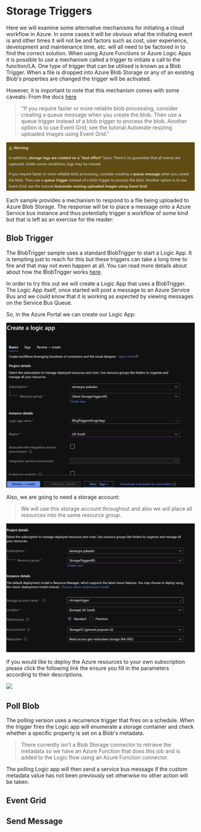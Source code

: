 # Storage Triggers

Here we will examine some alternative mechanisms for initiating a cloud workflow in Azure. In some cases it will be obvious what the initiating event is and other times it will not be and factors such as cost, user experience, development and maintenance time, etc. will all need to be factored in to find the correct solution. When using Azure Functions or Azure Logic Apps it is possible to use a mechanism called a trigger to initiate a call to the function/LA. One type of trigger that can be utilised is known as a Blob Trigger. When a file is dropped into Azure Blob Storage or any of an existing Blob's properties are changed the trigger will be activated.

However, it is important to note that this mechanism comes with some caveats: From the docs [here](https://docs.microsoft.com/en-us/azure/azure-functions/functions-bindings-storage-blob-trigger?tabs=csharp
)

> "If you require faster or more reliable blob processing, consider creating a queue message when you create the blob. Then use a queue trigger instead of a blob trigger to process the blob. Another option is to use Event Grid; see the tutorial Automate resizing uploaded images using Event Grid."

![warning image](./images/warning.png)

Each sample provides a mechanism to respond to a file being uploaded to Azure Blob Storage. The response will be to place a message onto a Azure Service bus instance and thus potentially trigger a workflow of some kind but that is left as an exercise for the reader:

## Blob Trigger

The BlobTrigger sample uses a standard BlobTrigger to start a Logic App. It is tempting just to reach for this but these triggers can take a long time to fire and that may not even happen at all. You can read more details about about how the BlobTrigger works [here](https://docs.microsoft.com/en-us/azure/azure-functions/functions-bindings-storage-blob-trigger?tabs=csharp).

In order to try this out we will create a Logic App that uses a BlobTrigger. The Logic App itself, once started will post a message to an Azure Service Bus and we could know that it is working as expected by viewing messages on the Service Bus Queue.

So, in the Azure Portal we can create our Logic App:

![Create Logic App](./images/create-logic-app.png)

Also, we are going to need a storage account:

> We will use this storage account throughout and also we will place all resources into the same resource group.

![Create Storage Account](./images/create-storage-account.png)



If you would like to deploy the Azure resources to your own subscription please click the following link the ensure you fill in the parameters according to their descriptions.

<a href="https://portal.azure.com/#create/Microsoft.Template/uri/https%3A%2F%2Fraw.githubusercontent.com%2Fpeted70%2Fstorage-triggers%2Fmain%2Fblob-trigger%2Ftemplate%2Ftemplate.json%3Ftoken%3DAAONK2LMWTLJ7HJJDP3QI5LALDFYW" target="_blank">
    <img src="https://aka.ms/deploytoazurebutton"/>
</a>

## Poll Blob

The polling version uses a recurrence trigger that fires on a schedule. When the trigger fires the Logic app will enumerate a storage container and check whether a specific property is set on a Blob's metadata.

> There currently isn't a Blob Storage connector to retrieve the metadata so we have an Azure Function that does this job and is added to the Logic flow using an Azure Function connector.

The polling Logic app will then send a service bus message if the custom metadata value has not been previously set otherwise no other action will be taken.

## Event Grid

## Send Message
